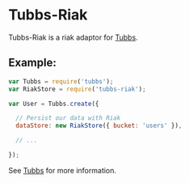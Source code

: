 Tubbs-Riak
==========

Tubbs-Riak is a riak adaptor for [Tubbs](https://github.com/dandean/tubbs).

Example:
--------

```js
var Tubbs = require('tubbs');
var RiakStore = require('tubbs-riak');

var User = Tubbs.create({

  // Persist our data with Riak
  dataStore: new RiakStore({ bucket: 'users' }),

  // ...

});
```

See [Tubbs](https://github.com/dandean/tubbs) for more information.
